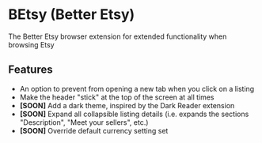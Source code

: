 # BEtsy (Better Etsy)
The Better Etsy browser extension for extended functionality when browsing Etsy

## Features

- An option to prevent from opening a new tab when you click on a listing
- Make the header "stick" at the top of the screen at all times
- **[SOON]** Add a dark theme, inspired by the Dark Reader extension
- **[SOON]** Expand all collapsible listing details (i.e. expands the sections "Description", "Meet your sellers", etc.)
- **[SOON]** Override default currency setting set
